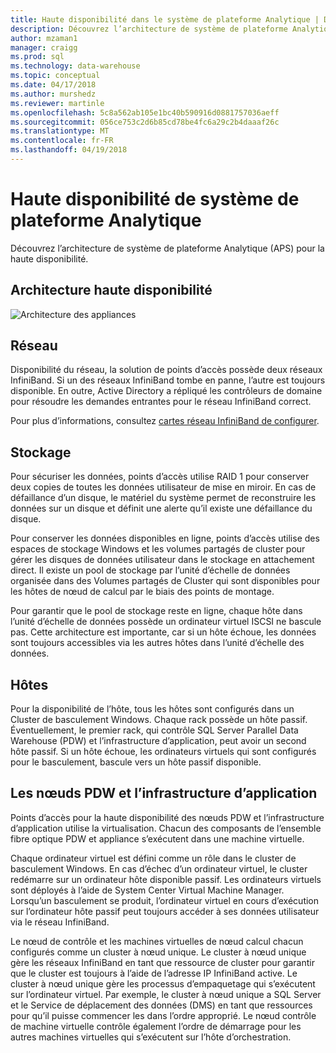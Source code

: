 ```yaml
---
title: Haute disponibilité dans le système de plateforme Analytique | Documents Microsoft
description: Découvrez l’architecture de système de plateforme Analytique (APS) pour la haute disponibilité.
author: mzaman1
manager: craigg
ms.prod: sql
ms.technology: data-warehouse
ms.topic: conceptual
ms.date: 04/17/2018
ms.author: murshedz
ms.reviewer: martinle
ms.openlocfilehash: 5c8a562ab105e1bc40b590916d0881757036aeff
ms.sourcegitcommit: 056ce753c2d6b85cd78be4fc6a29c2b4daaaf26c
ms.translationtype: MT
ms.contentlocale: fr-FR
ms.lasthandoff: 04/19/2018
---
```

# <a name="analytics-platform-system-high-availability"></a>Haute disponibilité de système de plateforme Analytique
Découvrez l’architecture de système de plateforme Analytique (APS) pour la haute disponibilité.  
  
## <a name="high-availability-architecture"></a>Architecture haute disponibilité  
![Architecture des appliances](media/appliance-architecture.png "architecture des appliances")  
  
## <a name="network"></a>Réseau  
Disponibilité du réseau, la solution de points d’accès possède deux réseaux InfiniBand. Si un des réseaux InfiniBand tombe en panne, l’autre est toujours disponible. En outre, Active Directory a répliqué les contrôleurs de domaine pour résoudre les demandes entrantes pour le réseau InfiniBand correct.  
  
Pour plus d’informations, consultez [cartes réseau InfiniBand de configurer](configure-infiniband-network-adapters.md).  
  
## <a name="storage"></a>Stockage  
Pour sécuriser les données, points d’accès utilise RAID 1 pour conserver deux copies de toutes les données utilisateur de mise en miroir. En cas de défaillance d’un disque, le matériel du système permet de reconstruire les données sur un disque et définit une alerte qu’il existe une défaillance du disque.  
  
Pour conserver les données disponibles en ligne, points d’accès utilise des espaces de stockage Windows et les volumes partagés de cluster pour gérer les disques de données utilisateur dans le stockage en attachement direct. Il existe un pool de stockage par l’unité d’échelle de données organisée dans des Volumes partagés de Cluster qui sont disponibles pour les hôtes de nœud de calcul par le biais des points de montage.  
  
Pour garantir que le pool de stockage reste en ligne, chaque hôte dans l’unité d’échelle de données possède un ordinateur virtuel ISCSI ne bascule pas. Cette architecture est importante, car si un hôte échoue, les données sont toujours accessibles via les autres hôtes dans l’unité d’échelle des données.  
  
## <a name="hosts"></a>Hôtes  
Pour la disponibilité de l’hôte, tous les hôtes sont configurés dans un Cluster de basculement Windows. Chaque rack possède un hôte passif. Éventuellement, le premier rack, qui contrôle SQL Server Parallel Data Warehouse (PDW) et l’infrastructure d’application, peut avoir un second hôte passif. Si un hôte échoue, les ordinateurs virtuels qui sont configurés pour le basculement, bascule vers un hôte passif disponible.  
  
## <a name="pdw-nodes-and-appliance-fabric"></a>Les nœuds PDW et l’infrastructure d’application  
Points d’accès pour la haute disponibilité des nœuds PDW et l’infrastructure d’application utilise la virtualisation. Chacun des composants de l’ensemble fibre optique PDW et appliance s’exécutent dans une machine virtuelle.  
  
Chaque ordinateur virtuel est défini comme un rôle dans le cluster de basculement Windows. En cas d’échec d’un ordinateur virtuel, le cluster redémarre sur un ordinateur hôte disponible passif. Les ordinateurs virtuels sont déployés à l’aide de System Center Virtual Machine Manager. Lorsqu’un basculement se produit, l’ordinateur virtuel en cours d’exécution sur l’ordinateur hôte passif peut toujours accéder à ses données utilisateur via le réseau InfiniBand.  
  
Le nœud de contrôle et les machines virtuelles de nœud calcul chacun configurés comme un cluster à nœud unique. Le cluster à nœud unique gère les réseaux InfiniBand en tant que ressource de cluster pour garantir que le cluster est toujours à l’aide de l’adresse IP InfiniBand active. Le cluster à nœud unique gère les processus d’empaquetage qui s’exécutent sur l’ordinateur virtuel. Par exemple, le cluster à nœud unique a SQL Server et le Service de déplacement des données (DMS) en tant que ressources pour qu’il puisse commencer les dans l’ordre approprié. Le nœud contrôle de machine virtuelle contrôle également l’ordre de démarrage pour les autres machines virtuelles qui s’exécutent sur l’hôte d’orchestration.  
  

